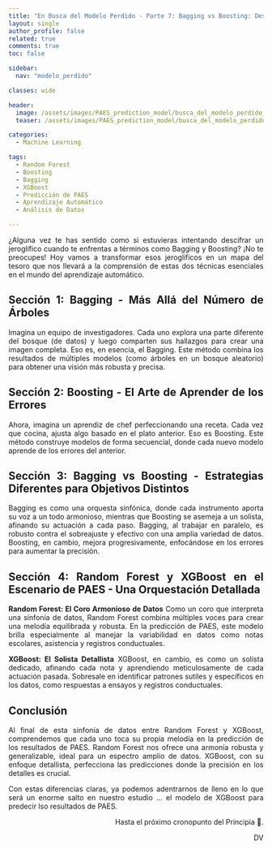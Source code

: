 ```yaml
---
title: "En Busca del Modelo Perdido - Parte 7: Bagging vs Boosting: Desenredando los Hilos del Aprendizaje Automático"
layout: single
author_profile: false
related: true
comments: true
toc: false

sidebar:
  nav: "modelo_perdido"

classes: wide

header:
  image: /assets/images/PAES_prediction_model/busca_del_modelo_perdido_parte_7.png
  teaser: /assets/images/PAES_prediction_model/busca_del_modelo_perdido_parte_7.png

categories:
  - Machine Learning

tags:
  - Random Forest
  - Boosting
  - Bagging
  - XGBoost
  - Predicción de PAES
  - Aprendizaje Automático
  - Análisis de Datos

---
```

<div align="justify" markdown="1">
¿Alguna vez te has sentido como si estuvieras intentando descifrar un jeroglífico cuando te enfrentas a términos como Bagging y Boosting? ¡No te preocupes! Hoy vamos a transformar esos jeroglíficos en un mapa del tesoro que nos llevará a la comprensión de estas dos técnicas esenciales en el mundo del aprendizaje automático.

## Sección 1: Bagging - Más Allá del Número de Árboles
Imagina un equipo de investigadores. Cada uno explora una parte diferente del bosque (de datos) y luego comparten sus hallazgos para crear una imagen completa. Eso es, en esencia, el Bagging. Este método combina los resultados de múltiples modelos (como árboles en un bosque aleatorio) para obtener una visión más robusta y precisa.

## Sección 2: Boosting - El Arte de Aprender de los Errores
Ahora, imagina un aprendiz de chef perfeccionando una receta. Cada vez que cocina, ajusta algo basado en el plato anterior. Eso es Boosting. Este método construye modelos de forma secuencial, donde cada nuevo modelo aprende de los errores del anterior.

## Sección 3: Bagging vs Boosting - Estrategias Diferentes para Objetivos Distintos
Bagging es como una orquesta sinfónica, donde cada instrumento aporta su voz a un todo armonioso, mientras que Boosting se asemeja a un solista, afinando su actuación a cada paso. Bagging, al trabajar en paralelo, es robusto contra el sobreajuste y efectivo con una amplia variedad de datos. Boosting, en cambio, mejora progresivamente, enfocándose en los errores para aumentar la precisión.

## Sección 4: Random Forest y XGBoost en el Escenario de PAES - Una Orquestación Detallada
**Random Forest: El Coro Armonioso de Datos**
Como un coro que interpreta una sinfonía de datos, Random Forest combina múltiples voces para crear una melodía equilibrada y robusta. En la predicción de PAES, este modelo brilla especialmente al manejar la variabilidad en datos como notas escolares, asistencia y registros conductuales.

**XGBoost: El Solista Detallista**
XGBoost, en cambio, es como un solista dedicado, afinando cada nota y aprendiendo meticulosamente de cada actuación pasada. Sobresale en identificar patrones sutiles y específicos en los datos, como respuestas a ensayos y registros conductuales.

## Conclusión
Al final de esta sinfonía de datos entre Random Forest y XGBoost, comprendemos que cada uno toca su propia melodía en la predicción de los resultados de PAES. Random Forest nos ofrece una armonía robusta y generalizable, ideal para un espectro amplio de datos. XGBoost, con su enfoque detallista, perfecciona las predicciones donde la precisión en los detalles es crucial.

Con estas diferencias claras, ya podemos adentrarnos de lleno en lo que será un enorme salto en nuestro estudio ... el modelo de XGBoost para predecir lso resultados de PAES.

<div align="right" markdown="1">
Hasta el próximo cronopunto del Principia 🥚.

DV

</div>
</div>